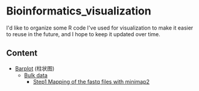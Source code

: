 # Bioinformatics_visualization
I'd like to organize some R code I've used for visualization to make it easier to reuse in the future, and I hope to keep it updated over time.

## Content
- [Barplot](#Barplot) (柱状图)
    + [Bulk data](#Bulk-data)
        * [Step1 Mapping of the fastq files with minimap2](#Step1-Mapping-of-the-fastq-files-with-minimap2)


